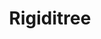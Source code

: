 ---
featured: false
title: "Rigiditree"
authors: 
  - "Sean Brynjólfsson"
description: |
  TODO: Description
media: 
  - content: ""    
    alt_text: "..."
links:
  # - url: ""
  #   text: "Github"
---